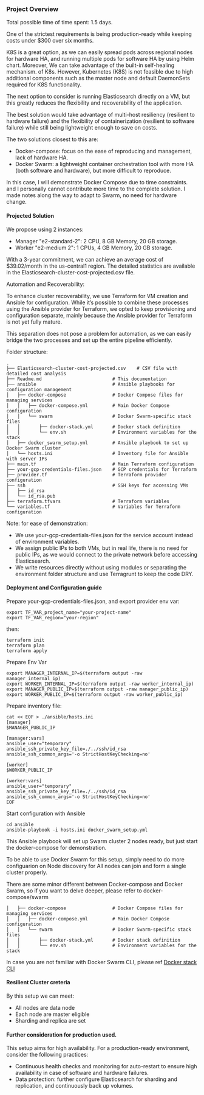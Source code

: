 ### Project Overview
Total possible time of time spent: 1.5 days.

One of the strictest requirements is being production-ready while keeping costs under $300 over six months.

K8S is a great option, as we can easily spread pods across regional nodes for hardware HA, and running multiple pods for software HA by using Helm chart. Moreover, We can take advantage of the built-in self-healing mechanism. of K8s.
However, Kubernetes (K8S) is not feasible due to high additional components such as the master node and default DaemonSets required for K8S functionality.

The next option to consider is running Elasticsearch directly on a VM, but this greatly reduces the flexibility and recoverability of the application.

The best solution would take advantage of multi-host resiliency (resilient to hardware failure) and the flexibility of containerization (resilient to software failure) while still being lightweight enough to save on costs.

The two solutions closest to this are:
- Docker-compose: focus on the ease of reproducing and management, lack of hardware HA.
- Docker Swarm: a lightweight container orchestration tool with more HA (both software and hardware), but more difficult to reproduce.


In this case, I will demonstrate Docker Compose due to time constraints. and I personally cannot contribute more time to the complete solution. I made notes along the way to adapt to Swarm, no need for hardware change.



#### Projected Solution

We propose using 2 instances:

- Manager "e2-standard-2": 2 CPU, 8 GB Memory, 20 GB storage.
- Worker "e2-medium 2": 1 CPUs, 4 GB Memory, 20 GB storage.

With a 3-year commitment, we can achieve an average cost of $39.02/month in the us-central1 region. The detailed statistics are available in the Elasticsearch-cluster-cost-projected.csv file.

Automation and Recoverability:

To enhance cluster recoverability, we use Terraform for VM creation and Ansible for configuration. While it’s possible to combine these processes using the Ansible provider for Terraform, we opted to keep provisioning and configuration separate, mainly because the Ansible provider for Terraform is not yet fully mature.

This separation does not pose a problem for automation, as we can easily bridge the two processes and set up the entire pipeline efficiently.


Folder structure:
```
.
├── Elasticsearch-cluster-cost-projected.csv    # CSV file with detailed cost analysis
├── Readme.md                          # This documentation
├── ansible                            # Ansible playbooks for configuration management
│   ├── docker-compose                 # Docker Compose files for managing services
│   │   ├── docker-compose.yml         # Main Docker Compose configuration
│   │   └── swarm                      # Docker Swarm-specific stack files
│   │       ├── docker-stack.yml       # Docker stack definition
│   │       └── env.sh                 # Environment variables for the stack
│   ├── docker_swarm_setup.yml         # Ansible playbook to set up Docker Swarm cluster
│   └── hosts.ini                      # Inventory file for Ansible with server IPs
├── main.tf                            # Main Terraform configuration
├── your-gcp-credentials-files.json    # GCP credentials for Terraform
├── provider.tf                        # Terraform provider configuration
├── ssh                                # SSH keys for accessing VMs
│   ├── id_rsa
│   └── id_rsa.pub
├── terraform.tfvars                   # Terraform variables
└── variables.tf                       # Variables for Terraform configuration
```

Note: for ease of demonstration:
- We use your-gcp-credentials-files.json for the service account instead of environment variables.
- We assign public IPs to both VMs, but in real life, there is no need for public IPs, as we would connect to the private network before accessing Elasticsearch.
- We write resources directly without using modules or separating the environment folder structure and use Terragrunt to keep the code DRY.

#### Deployment and Configuration guide



Prepare your-gcp-credentials-files.json, and export provider env var:
```
export TF_VAR_project_name="your-project-name"
export TF_VAR_region="your-region"
```
then:
```
terraform init
terraform plan
terraform apply
```
Prepare Env Var
```
export MANAGER_INTERNAL_IP=$(terraform output -raw manager_internal_ip)
export WORKER_INTERNAL_IP=$(terraform output -raw worker_internal_ip)
export MANAGER_PUBLIC_IP=$(terraform output -raw manager_public_ip)
export WORKER_PUBLIC_IP=$(terraform output -raw worker_public_ip)
```
Prepare inventory file:
```
cat << EOF > ./ansible/hosts.ini
[manager]
$MANAGER_PUBLIC_IP

[manager:vars]
ansible_user="temporary"
ansible_ssh_private_key_file=./../ssh/id_rsa
ansible_ssh_common_args='-o StrictHostKeyChecking=no'

[worker]
$WORKER_PUBLIC_IP

[worker:vars]
ansible_user="temporary"
ansible_ssh_private_key_file=./../ssh/id_rsa
ansible_ssh_common_args='-o StrictHostKeyChecking=no'
EOF
```
Start configuration with Ansible

```
cd ansible
ansible-playbook -i hosts.ini docker_swarm_setup.yml        
```

This Ansible playbook will set up Swarm cluster 2 nodes ready, but just start the docker-compose for demonstration.

To be able to use Docker Swarm for this setup, simply need to do more configuarion on Node discovery for All nodes can join and form a single cluster properly.

There are some minor different between Docker-compose and Docker Swarm, so if you want to delve deeper, please refer to docker-compose/swarm
```
│   ├── docker-compose                 # Docker Compose files for managing services
│   │   ├── docker-compose.yml         # Main Docker Compose configuration
│   │   └── swarm                      # Docker Swarm-specific stack files
│   │       ├── docker-stack.yml       # Docker stack definition
│   │       └── env.sh                 # Environment variables for the stack
```
In case you are not familiar with Docker Swarm CLI, please ref [Docker stack CLI](https://docs.docker.com/reference/cli/docker/stack/)

#### Resilient Cluster creteria
By this setup we can meet:
- All nodes are data node
- Each node are master eligible
- Sharding and replica are set


#### Further consideration for production used.

This setup aims for high availability. For a production-ready environment, consider the following practices:

- Continuous health checks and monitoring for auto-restart to ensure high availability in case of software and hardware failures.
- Data protection: further configure Elasticsearch for sharding and replication, and continuously back up volumes.


